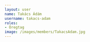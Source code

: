 ```yaml
---
layout: user
name: Takács Ádám
username: takacs-adam
roles:
- Öregtag
image: /images/members/TakacsAdam.jpg
---
```


